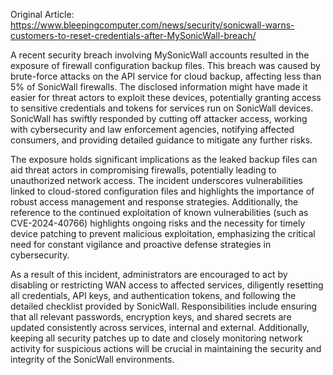Original Article: https://www.bleepingcomputer.com/news/security/sonicwall-warns-customers-to-reset-credentials-after-MySonicWall-breach/

A recent security breach involving MySonicWall accounts resulted in the exposure of firewall configuration backup files. This breach was caused by brute-force attacks on the API service for cloud backup, affecting less than 5% of SonicWall firewalls. The disclosed information might have made it easier for threat actors to exploit these devices, potentially granting access to sensitive credentials and tokens for services run on SonicWall devices. SonicWall has swiftly responded by cutting off attacker access, working with cybersecurity and law enforcement agencies, notifying affected consumers, and providing detailed guidance to mitigate any further risks.

The exposure holds significant implications as the leaked backup files can aid threat actors in compromising firewalls, potentially leading to unauthorized network access. The incident underscores vulnerabilities linked to cloud-stored configuration files and highlights the importance of robust access management and response strategies. Additionally, the reference to the continued exploitation of known vulnerabilities (such as CVE-2024-40766) highlights ongoing risks and the necessity for timely device patching to prevent malicious exploitation, emphasizing the critical need for constant vigilance and proactive defense strategies in cybersecurity.

As a result of this incident, administrators are encouraged to act by disabling or restricting WAN access to affected services, diligently resetting all credentials, API keys, and authentication tokens, and following the detailed checklist provided by SonicWall. Responsibilities include ensuring that all relevant passwords, encryption keys, and shared secrets are updated consistently across services, internal and external. Additionally, keeping all security patches up to date and closely monitoring network activity for suspicious actions will be crucial in maintaining the security and integrity of the SonicWall environments.